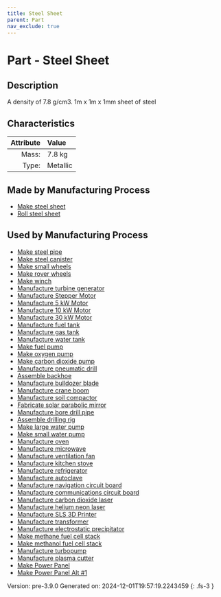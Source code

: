 ```yaml
---
title: Steel Sheet
parent: Part
nav_exclude: true
---
```

# Part - Steel Sheet

## Description
A density of 7.8 g/cm3. 1m x 1m x 1mm sheet of steel

## Characteristics

| Attribute      | Value |
|--------:|:------|
|Mass:|7.8 kg|
|Type:|Metallic|

## Made by Manufacturing Process

- [Make steel sheet](../process/make-steel-sheet.html)
- [Roll steel sheet](../process/roll-steel-sheet.html)

## Used by Manufacturing Process

- [Make steel pipe](../process/make-steel-pipe.html)
- [Make steel canister](../process/make-steel-canister.html)
- [Make small wheels](../process/make-small-wheels.html)
- [Make rover wheels](../process/make-rover-wheels.html)
- [Make winch](../process/make-winch.html)
- [Manufacture turbine generator](../process/manufacture-turbine-generator.html)
- [Manufacture Stepper Motor](../process/manufacture-stepper-motor.html)
- [Manufacture 5 kW Motor](../process/manufacture-5-kw-motor.html)
- [Manufacture 10 kW Motor](../process/manufacture-10-kw-motor.html)
- [Manufacture 30 kW Motor](../process/manufacture-30-kw-motor.html)
- [Manufacture fuel tank](../process/manufacture-fuel-tank.html)
- [Manufacture gas tank](../process/manufacture-gas-tank.html)
- [Manufacture water tank](../process/manufacture-water-tank.html)
- [Make fuel pump](../process/make-fuel-pump.html)
- [Make oxygen pump](../process/make-oxygen-pump.html)
- [Make carbon dioxide pump](../process/make-carbon-dioxide-pump.html)
- [Manufacture pneumatic drill](../process/manufacture-pneumatic-drill.html)
- [Assemble backhoe](../process/assemble-backhoe.html)
- [Manufacture bulldozer blade](../process/manufacture-bulldozer-blade.html)
- [Manufacture crane boom](../process/manufacture-crane-boom.html)
- [Manufacture soil compactor](../process/manufacture-soil-compactor.html)
- [Fabricate solar parabolic mirror](../process/fabricate-solar-parabolic-mirror.html)
- [Manufacture bore drill pipe](../process/manufacture-bore-drill-pipe.html)
- [Assemble drilling rig](../process/assemble-drilling-rig.html)
- [Make large water pump](../process/make-large-water-pump.html)
- [Make small water pump](../process/make-small-water-pump.html)
- [Manufacture oven](../process/manufacture-oven.html)
- [Manufacture microwave](../process/manufacture-microwave.html)
- [Manufacture ventilation fan](../process/manufacture-ventilation-fan.html)
- [Manufacture kitchen stove](../process/manufacture-kitchen-stove.html)
- [Manufacture refrigerator](../process/manufacture-refrigerator.html)
- [Manufacture autoclave](../process/manufacture-autoclave.html)
- [Manufacture navigation circuit board](../process/manufacture-navigation-circuit-board.html)
- [Manufacture communications circuit board](../process/manufacture-communications-circuit-board.html)
- [Manufacture carbon dioxide laser](../process/manufacture-carbon-dioxide-laser.html)
- [Manufacture helium neon laser](../process/manufacture-helium-neon-laser.html)
- [Manufacture SLS 3D Printer](../process/manufacture-sls-3d-printer.html)
- [Manufacture transformer](../process/manufacture-transformer.html)
- [Manufacture electrostatic precipitator](../process/manufacture-electrostatic-precipitator.html)
- [Make methane fuel cell stack](../process/make-methane-fuel-cell-stack.html)
- [Make methanol fuel cell stack](../process/make-methanol-fuel-cell-stack.html)
- [Manufacture turbopump](../process/manufacture-turbopump.html)
- [Manufacture plasma cutter](../process/manufacture-plasma-cutter.html)
- [Make Power Panel](../process/make-power-panel.html)
- [Make Power Panel Alt #1](../process/make-power-panel-alt--1.html)


Version: pre-3.9.0 Generated on: 2024-12-01T19:57:19.2243459
{: .fs-3 }

